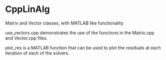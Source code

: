 # CppLinAlg
Matrix and Vector classes, with MATLAB like functionality

use_vectors.cpp demonstrates the use of the functions in the Matrix.cpp and Vector.cpp files.

plot_res is a MATLAB function that can be used to plot the residuals at each iteration of each of the solvers.
